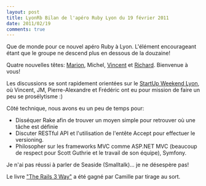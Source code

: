 ```yaml
---
layout: post
title: LyonRb Bilan de l'apéro Ruby Lyon du 19 février 2011
date: 2011/02/19
comments: true
---
```


Que de monde pour ce nouvel apéro Ruby à Lyon. L'élément encourageant
étant que le groupe ne descend plus en dessous de la douzaine!

Quatre nouvelles têtes: [Marion](https://github.com/TiteiKo), Michel,
[Vincent](http://vzmind.tumblr.com/) et [Richard](http://twitter.com/#!/richardkmichael/).
Bienvenue à vous!

Les discussions se sont rapidement orientées sur le [StartUp Weekend Lyon](http://lyon.startupweekend.org),
où Vincent, JM, Pierre-Alexandre et Frédéric ont eu pour mission de faire un peu se prosélytisme :)

Côté technique, nous avons eu un peu de temps pour:

* Disséquer Rake afin de trouver un moyen simple pour retrouver où une
  tâche est définie
* Discuter RESTful API et l'utilisation de l'entête Accept pour
  effectuer le versioning.
* Philosopher sur les frameworks MVC comme ASP.NET MVC (beaucoup de
  respect pour Scott Guthrie et le travail de son équipe), Symfony.

Je n'ai pas réussi à parler de Seaside (Smalltalk)... je ne désespère
pas!

Le livre ["The Rails 3 Way"](http://www.amazon.com/Rails-Way-Addison-Wesley-Professional-Ruby/dp/0321601661) a été gagné par Camille par tirage au sort.
